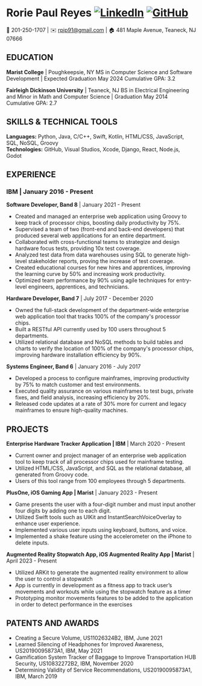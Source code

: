 # Rorie Paul Reyes [![LinkedIn](https://img.shields.io/badge/-LinkedIn-blue?style=flat-square&logo=LinkedIn&logoColor=white&link=https://www.linkedin.com/in/rorie-reyes-9580794b/)](https://www.linkedin.com/in/rorie-reyes-9580794b/) [![GitHub](https://img.shields.io/badge/-GitHub-black?style=flat-square&logo=GitHub&logoColor=white&link=https://github.com/rreyes-RP)](https://github.com/rreyes-RP/Projects)

📱 201-250-1707 | ✉️ rpip91@gmail.com | 🏠 481 Maple Avenue, Teaneck, NJ 07666

## EDUCATION
**Marist College** | Poughkeepsie, NY
MS in Computer Science and Software Development | Expected Graduation May 2024
Cumulative GPA: 3.2

**Fairleigh Dickinson University** | Teaneck, NJ
BS in Electrical Engineering and Minor in Math and Computer Science | Graduation May 2014
Cumulative GPA: 2.7

## SKILLS & TECHNICAL TOOLS
**Languages:** Python, Java, C/C++, Swift, Kotlin, HTML/CSS, JavaScript, SQL, NoSQL, Groovy  
**Technologies:** GitHub, Visual Studios, Xcode, Django, React, Node.js, Godot

## EXPERIENCE
### IBM | January 2016 - Present
**Software Developer, Band 8** | January 2021 - Present
- Created and managed an enterprise web application using Groovy to keep track of processor chips, boosting daily productivity by 75%.
- Supervised a team of two (front-end and back-end developers) that produced several web applications for an entire department.
- Collaborated with cross-functional teams to strategize and design hardware focus tests, providing 10x test coverage.
- Analyzed test data from data warehouses using SQL to generate high-level stakeholder reports, proving the increase of test coverage.
- Created educational courses for new hires and apprentices, improving the learning curve by 50% and increasing work productivity.
- Optimized team performance by 90% using agile techniques for entry-level engineers, apprentices, and technicians.

**Hardware Developer, Band 7** | July 2017 - December 2020
- Owned the full-stack development of the department-wide enterprise web application tool that tracks 100% of the company's processor chips.
- Built a RESTful API currently used by 100 users throughout 5 departments.
- Utilized relational database and NoSQL methods to build tables and charts to verify the location of 100% of the company's processor chips, improving hardware installation efficiency by 90%.

**Systems Engineer, Band 6** | January 2016 - July 2017
- Developed a process to configure mainframes, improving productivity by 75% to match customer and test environments.
- Executed quality assurance on various mainframes to test bugs, private fixes, and field analysis, increasing efficiency by 20%.
- Released code updates at a rate of 30% more for current and legacy mainframes to ensure high-quality machines.

## PROJECTS
**Enterprise Hardware Tracker Application | IBM** | March 2020 - Present
- Current owner and project manager of an enterprise web application tool to keep track of all processor chips used for mainframe testing.
- Utilized HTML/CSS, JavaScript, and SQL as the relational database, all generated from Groovy code.
- Users of this tool range from 100 employees through 5 departments.

**PlusOne, iOS Gaming App | Marist** | January 2023 - Present
- Game presents the user with a four-digit number and must input another four digits by adding one to each digit.
- Utilized Swift tools such as UIKit and InstantSearchVoiceOverlay to enhance user experience.
- Implemented various user inputs using keyboard, buttons, and voice.
- Implemented a shake feature using the accelerometer on the iPhone to delete inputs.

**Augmented Reality Stopwatch App, iOS Augmented Reality App | Marist** | April 2023 - Present
- Utilized ARKit to generate the augmented reality environment to allow the user to control a stopwatch 
- App is currently in development as a fitness app to track user’s movements and workouts while using the stopwatch feature as a timer 
- Prototyping  monitor movements features to be added to the application in order to detect performance in the exercises 


## PATENTS AND AWARDS
- Creating a Secure Volume, US11026324B2, IBM, June 2021
- Learned Silencing of Headphones for Improved Awareness, US20190095873A1, IBM, May 2021
- Gamification System Tracker of Baggage to Improve Transportation HUB Security, US10832272B2, IBM, November 2020
- Determining Validity of Service Recommendations, US20190095873A1, IBM, March 2019
